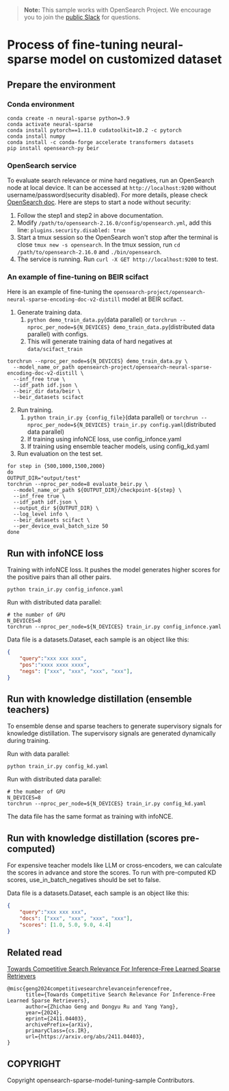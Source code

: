 > **Note:** This sample works with OpenSearch Project. We encourage you to join the [public Slack](https://opensearch.org/slack.html) for questions.

# Process of fine-tuning neural-sparse model on customized dataset

## Prepare the environment

### Conda environment
```
conda create -n neural-sparse python=3.9
conda activate neural-sparse
conda install pytorch==1.11.0 cudatoolkit=10.2 -c pytorch
conda install numpy
conda install -c conda-forge accelerate transformers datasets
pip install opensearch-py beir
```

### OpenSearch service
To evaluate search relevance or mine hard negatives, run an OpenSearch node at local device. It can be accessed at `http://localhost:9200` without username/password(security disabled). For more details, please check [OpenSearch doc](https://opensearch.org/docs/latest/install-and-configure/install-opensearch/tar/). Here are steps to start a node without security:
1. Follow the step1 and step2 in above documentation.
2. Modify `/path/to/opensearch-2.16.0/config/opensearch.yml`, add this line: `plugins.security.disabled: true`
3. Start a tmux session so the OpenSearch won't stop after the terminal is close `tmux new -s opensearch`. In the tmux session, run `cd /path/to/opensearch-2.16.0` and `./bin/opensearch`.
4. The service is running. Run `curl -X GET http://localhost:9200` to test.

### An example of fine-tuning on BEIR scifact
Here is an example of fine-tuning the `opensearch-project/opensearch-neural-sparse-encoding-doc-v2-distill` model at BEIR scifact.

1. Generate training data.
   1. `python demo_train_data.py`(data parallel) or `torchrun --nproc_per_node=${N_DEVICES} demo_train_data.py`(distributed data parallel) with configs.
   2. This will generate training data of hard negatives at `data/scifact_train`
```
torchrun --nproc_per_node=${N_DEVICES} demo_train_data.py \
  --model_name_or_path opensearch-project/opensearch-neural-sparse-encoding-doc-v2-distill \
  --inf_free true \
  --idf_path idf.json \
  --beir_dir data/beir \
  --beir_datasets scifact
```
2. Run training.
   1. `python train_ir.py {config_file}`(data parallel) or `torchrun --nproc_per_node=${N_DEVICES} train_ir.py config.yaml`(distributed data parallel)
   2. If training using infoNCE loss, use config_infonce.yaml
   3. If training using ensemble teacher models, using config_kd.yaml
3. Run evaluation on the test set.
```
for step in {500,1000,1500,2000}
do
OUTPUT_DIR="output/test"
torchrun --nproc_per_node=8 evaluate_beir.py \
  --model_name_or_path ${OUTPUT_DIR}/checkpoint-${step} \
  --inf_free true \
  --idf_path idf.json \
  --output_dir ${OUTPUT_DIR} \
  --log_level info \
  --beir_datasets scifact \
  --per_device_eval_batch_size 50
done
```

## Run with infoNCE loss
Training with infoNCE loss. It pushes the model generates higher scores for the positive pairs than all other pairs.

```
python train_ir.py config_infonce.yaml
```
Run with distributed data parallel:
```
# the number of GPU
N_DEVICES=8
torchrun --nproc_per_node=${N_DEVICES} train_ir.py config_infonce.yaml
```

Data file is a datasets.Dataset, each sample is an object like this:
```json
{
    "query":"xxx xxx xxx",
    "pos":"xxxx xxxx xxxx",
    "negs": ["xxx", "xxx", "xxx", "xxx"],
}
```

## Run with knowledge distillation (ensemble teachers)
To ensemble dense and sparse teachers to generate supervisory signals for knowledge distillation. The supervisory signals are generated dynamically during training.

Run with data parallel:
```
python train_ir.py config_kd.yaml
```
Run with distributed data parallel:
```
# the number of GPU
N_DEVICES=8
torchrun --nproc_per_node=${N_DEVICES} train_ir.py config_kd.yaml
```

The data file has the same format as training with infoNCE.

## Run with knowledge distillation (scores pre-computed)
For expensive teacher models like LLM or cross-encoders, we can calculate the scores in advance and store the scores. To run with pre-computed KD scores, use_in_batch_negatives should be set to false.

Data file is a datasets.Dataset, each sample is an object like this:
```json
{
    "query":"xxx xxx xxx",
    "docs": ["xxx", "xxx", "xxx", "xxx"],
    "scores": [1.0, 5.0, 9.0, 4.4]
}
```

## Related read
[Towards Competitive Search Relevance For Inference-Free Learned Sparse Retrievers](https://arxiv.org/abs/2411.04403)
```
@misc{geng2024competitivesearchrelevanceinferencefree,
      title={Towards Competitive Search Relevance For Inference-Free Learned Sparse Retrievers}, 
      author={Zhichao Geng and Dongyu Ru and Yang Yang},
      year={2024},
      eprint={2411.04403},
      archivePrefix={arXiv},
      primaryClass={cs.IR},
      url={https://arxiv.org/abs/2411.04403}, 
}
```

## COPYRIGHT
Copyright opensearch-sparse-model-tuning-sample Contributors.
